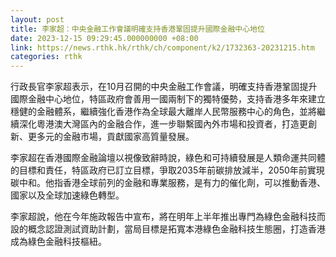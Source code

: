 ```yaml
---
layout: post
title: 李家超：中央金融工作會議明確支持香港鞏固提升國際金融中心地位
date: 2023-12-15 09:29:45.000000000 +08:00
link: https://news.rthk.hk/rthk/ch/component/k2/1732363-20231215.htm
categories: rthk
---
```


行政長官李家超表示，在10月召開的中央金融工作會議，明確支持香港鞏固提升國際金融中心地位，特區政府會善用一國兩制下的獨特優勢，支持香港多年來建立穩健的金融體系，繼續強化香港作為全球最大離岸人民幣服務中心的角色，並將繼續深化粵港澳大灣區內的金融合作，進一步聯繫國內外市場和投資者，打造更創新、更多元的金融市場，貢獻國家高質量發展。

李家超在香港國際金融論壇以視像致辭時說，綠色和可持續發展是人類命運共同體的目標和責任，特區政府已訂立目標，爭取2035年前碳排放減半，2050年前實現碳中和。他指香港全球前列的金融和專業服務，是有力的催化劑，可以推動香港、國家以及全球加速綠色轉型。

李家超說，他在今年施政報告中宣布，將在明年上半年推出專門為綠色金融科技而設的概念認證測試資助計劃，當局目標是拓寬本港綠色金融科技生態圈，打造香港成為綠色金融科技樞紐。
